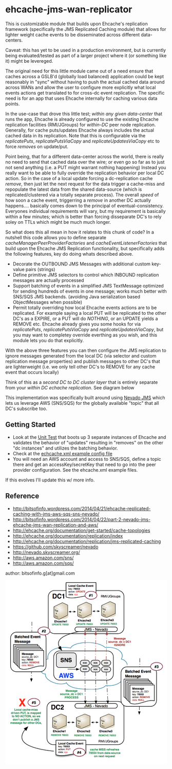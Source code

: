 ehcache-jms-wan-replicator
====================

This is customizable module that builds upon Ehcache's replication framework (specifically the JMS Replicated Caching module) that allows for lighter weight cache events to be disseminated across different data-centers. 

Caveat: this has yet to be used in a production environment, but is currently being evaluated/tested as part of a larger project where it (or something like it) might be levereged.

The original need for this little module came out of a need ensure that caches across a GSLB'd (globally load balanced) application could be kept reasonably in "sync" without having to push the actual cached data around across WANs and allow the user to configure more explicitly what local events actions get translated to for cross-dc event replication. The specific need is for an app that uses Ehcache internally for caching various data points.

In the use-case that drove this little test; *within any given data-center* that runs the app, Ehcache is already configured to use the existing Ehcache replication facilities (RMI/JGroups) for *within-DC* peer node replication. Generally, for cache puts/updates Ehcache always includes the actual cached data in its replication. Note that this is configurable via the *replicatePuts*, *replicatePutsViaCopy* and *replicateUpdatesViaCopy* etc to force *removes* on update/put.

Point being, that for a different data-center across the world, there is really no need to send that cached data over the wire; or even go so far as to just not send anything (i.e. a PUT might warrant nothing happening) Instead you really want to be able to fully override the replication behavior per local DC action. So in the case of a local update forcing a dc-replication cache *remove*, then just let the next request for the data trigger a cache-miss and repopulate the latest data from the shared data-source (which is replicated/clustered via a totally separate process). The overall *speed* of how soon a cache event, triggerring a *remove* in another DC actually happens.... basically comes down to the principal of eventual-consistency. Everyones individual requirements will vary, but my requirement is basically within a few minutes; which is better than forcing disseparate DC's to rely soley on TTLs which might be much much longer.

So what does this all mean in how it relates to this chunk of code? In a nutshell this code allows you to define separate *cacheManagerPeerProviderFactories* and *cacheEventListenerFactories* that build upon the Ehcache JMS Replication functionality, but specifically adds the following features, key do doing whats described above. 

* Decorate the OUTBOUND JMS Messages with additional custom key-value pairs (strings)
* Define primitive JMS selectors to control which INBOUND replication messages are actually processed
* Support batching of events in a simplified JMS TextMessage optimized for sending hundreds of events in one message; works much better with SNS/SQS JMS backends. (avoiding Java serialization based ObjectMessages when possible)
* Permit totally overriding how local Ehcache events actions are to be replicated. For example saying a local PUT will be replicated to the other DC's as a EXPIRE, or a PUT will do *NOTHING*, or an UPDATE yields a REMOVE etc. Ehcache already gives you some hooks for via *replicatePuts*, *replicatePutsViaCopy* and *replicateUpdatesViaCopy*, but you may want to completey override everthing as you wish, and this module lets you do that explicitly.

With the above three features you can then configure the JMS replication to ignore messages generated from the local DC (via selector and custom replication message properties) and publish messages to other DC's that are lighterweight (i.e. we only tell other DC's to REMOVE for any cache event that occurs locally)

Think of this as a *second DC to DC cluster layer* that is entirely separate from your *within DC echache replication*. See diagram below

This implementation was specifically built around using [Nevado JMS](https://github.com/skyscreamer/nevado "Nevado JMS") which lets us leverage AWS (SNS/SQS) for the globally available "topic" that all DC's subscribe too.

Getting Started
-----------------

* Look at the [Unit Test](https://github.com/bitsofinfo/ehcache-jms-wan-replicator/blob/master/src/test/java/org/bitsofnfo/ehcache/jms/custom/EhcacheNevadoJMSTest.java "link") that boots up 3 separate instances of Ehcache and validates the behavior of "updates" resulting in "removes" on the other "dc instances" and utilizes the batching behavior.
* Check at the [echcache.xml example config file](https://github.com/bitsofinfo/ehcache-jms-wan-replicator/blob/master/src/test/resources/ehcache.xml "config") 
* You will need an AWS account and access to SNS/SQS, define a topic there and get an accessKey/secretKey that need to go into the peer provider configuration. See the ehcache.xml example files.

If this evolves I'll update this w/ more info.

Reference
------------

* http://bitsofinfo.wordpress.com/2014/04/21/ehcache-replicated-caching-with-jms-aws-sqs-sns-nevado/
* http://bitsofinfo.wordpress.com/2014/04/22/part-2-nevado-jms-ehcache-jms-wan-replication-and-aws/
* http://ehcache.org/documentation/get-started/cache-topologies
* http://ehcache.org/documentation/replication/index
* http://ehcache.org/documentation/replication/jms-replicated-caching
* https://github.com/skyscreamer/nevado
* http://nevado.skyscreamer.org/
* http://aws.amazon.com/sns/
* http://aws.amazon.com/sqs/

author: bitsofinfo.g[at]gmail.com


![Alt text](/docs/diagram.png "Diagram")
